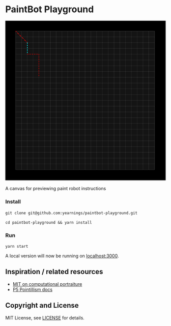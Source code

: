 
# PaintBot Playground

![Demo](plotter.png?raw=true "Demo")

A canvas for previewing paint robot instructions

### Install
```
git clone git@github.com:yearnings/paintbot-playground.git
```

```
cd paintbot-playground && yarn install
```

### Run
```
yarn start
```

A local version will now be running on [localhost:3000](http://localhost:3000).

## Inspiration / related resources
* [MIT on computational portraiture](https://courses.ideate.cmu.edu/15-104/f2016/week-9-due-oct-28/)
* [P5 Pointillism docs](https://p5js.org/examples/image-pointillism.html)


## Copyright and License

MIT License, see [LICENSE](LICENSE) for details.
